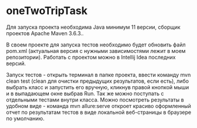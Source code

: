 # oneTwoTripTask
Для запуска проекта необходима  Java минимум 11 версии, сборщик проектов Apache Maven 3.6.3..

В своем проекте для запуска тестов необходимо будет обновить файл pom.xml (актуальная версия с нужными зависимостями лежит в моем репозитории).
Работать с проектом можно в Intellij Idea последних версий.

Запуск тестов - открыть терминал в папке проекта, ввести команду mvn сlean test (clean для очистки предыдущих результатов, если есть), либо выбрать класс и запустить его вручную, кликнув правой кнопкой мыши и в выпадающем окне выбрав Run. Так же можно поступать с отдельными тестами внутри класса.
Можно посмотреть результаты в удобном виде - команда mvn allure:serve откроет красиво оформленный отчет по результатам тестов в виде локальной веб-страницы в браузере по умолчанию.
